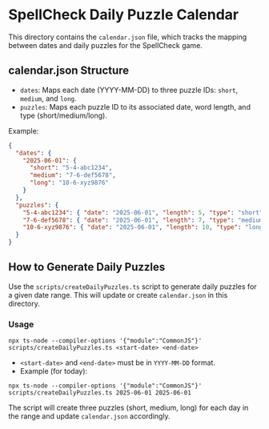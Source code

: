 # SpellCheck Daily Puzzle Calendar

This directory contains the `calendar.json` file, which tracks the mapping between dates and daily puzzles for the SpellCheck game.

## calendar.json Structure

- `dates`: Maps each date (YYYY-MM-DD) to three puzzle IDs: `short`, `medium`, and `long`.
- `puzzles`: Maps each puzzle ID to its associated date, word length, and type (short/medium/long).

Example:
```json
{
  "dates": {
    "2025-06-01": {
      "short": "5-4-abc1234",
      "medium": "7-6-def5678",
      "long": "10-6-xyz9876"
    }
  },
  "puzzles": {
    "5-4-abc1234": { "date": "2025-06-01", "length": 5, "type": "short" },
    "7-6-def5678": { "date": "2025-06-01", "length": 7, "type": "medium" },
    "10-6-xyz9876": { "date": "2025-06-01", "length": 10, "type": "long" }
  }
}
```

## How to Generate Daily Puzzles

Use the `scripts/createDailyPuzzles.ts` script to generate daily puzzles for a given date range. This will update or create `calendar.json` in this directory.

### Usage
```
npx ts-node --compiler-options '{"module":"CommonJS"}' scripts/createDailyPuzzles.ts <start-date> <end-date>
```
- `<start-date>` and `<end-date>` must be in `YYYY-MM-DD` format.
- Example (for today):
```
npx ts-node --compiler-options '{"module":"CommonJS"}' scripts/createDailyPuzzles.ts 2025-06-01 2025-06-01
```

The script will create three puzzles (short, medium, long) for each day in the range and update `calendar.json` accordingly. 